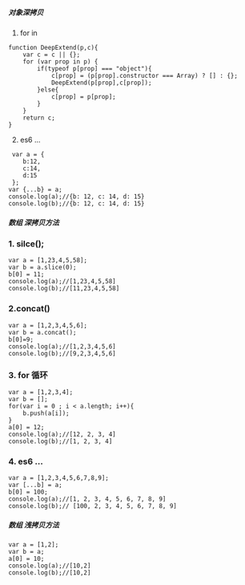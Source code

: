 
##### 对象深拷贝

1. for in
```
function DeepExtend(p,c){
	var c = c || {};
	for (var prop in p) {
		if(typeof p[prop] === "object"){
			c[prop] = (p[prop].constructor === Array) ? [] : {};
			DeepExtend(p[prop],c[prop]);
		}else{
			c[prop] = p[prop];
		}
	}
	return c;
}	
```
2. es6 ...

```
 var a = {
    b:12,
    c:14,
    d:15	
 };
var {...b} = a;
console.log(a);//{b: 12, c: 14, d: 15}
console.log(b);//{b: 12, c: 14, d: 15}
```
##### 数组 深拷贝方法 

### 1. silce();

```
var a = [1,23,4,5,58];
var b = a.slice(0);
b[0] = 11;
console.log(a);//[1,23,4,5,58]
console.log(b);//[11,23,4,5,58]

```
### 2.concat()

```
var a = [1,2,3,4,5,6];
var b = a.concat();
b[0]=9;
console.log(a);//[1,2,3,4,5,6]
console.log(b);//[9,2,3,4,5,6]

```
### 3. for 循环

```
var a = [1,2,3,4];
var b = [];
for(var i = 0 ; i < a.length; i++){
	b.push(a[i]);
}
a[0] = 12;
console.log(a);//[12, 2, 3, 4]
console.log(b);//[1, 2, 3, 4]
```
### 4. es6 ... 

```
var a = [1,2,3,4,5,6,7,8,9];
var [...b] = a;
b[0] = 100;
console.log(a);//[1, 2, 3, 4, 5, 6, 7, 8, 9]
console.log(b);// [100, 2, 3, 4, 5, 6, 7, 8, 9]

```
##### 数组 浅拷贝方法

``` 
var a = [1,2];
var b = a;
a[0] = 10;
console.log(a);//[10,2]
console.log(b);//[10,2]

```

